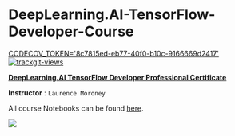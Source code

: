 # DeepLearning.AI-TensorFlow-Developer-Course       <a href="https://trackgit.com">
  CODECOV_TOKEN='8c7815ed-eb77-40f0-b10c-9166669d2417'
<img src="https://us-central1-trackgit-analytics.cloudfunctions.net/token/ping/km28c7uw39328ia9fgik" alt="trackgit-views" />
</a>


**[DeepLearning.AI TensorFlow Developer Professional Certificate](https://www.coursera.org/specializations/tensorflow-in-practice)**


**Instructor** : `Laurence Moroney`


All course Notebooks can be found [here](https://github.com/lmoroney/dlaicourse).

<kbd><img src="https://github.com/MaheshBabu11/DeepLearning.AI-TensorFlow-Developer-Course/blob/main/DeepLearning.AI%20TensorFlow%20Developer%20Course%20Certificate.png" /></kbd>


